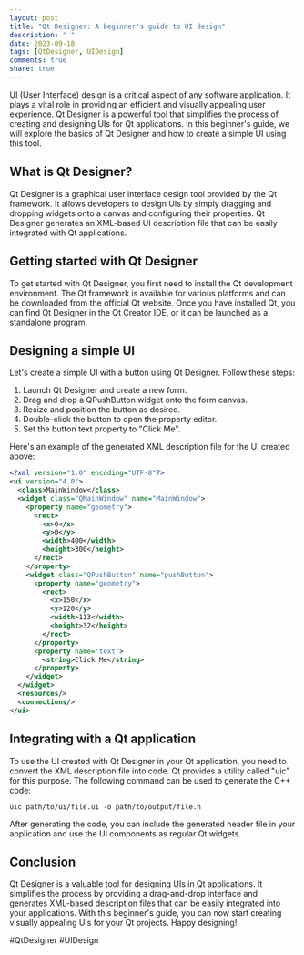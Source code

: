 ```yaml
---
layout: post
title: "Qt Designer: A beginner's guide to UI design"
description: " "
date: 2023-09-18
tags: [QtDesigner, UIDesign]
comments: true
share: true
---
```


UI (User Interface) design is a critical aspect of any software application. It plays a vital role in providing an efficient and visually appealing user experience. Qt Designer is a powerful tool that simplifies the process of creating and designing UIs for Qt applications. In this beginner's guide, we will explore the basics of Qt Designer and how to create a simple UI using this tool.

## What is Qt Designer?

Qt Designer is a graphical user interface design tool provided by the Qt framework. It allows developers to design UIs by simply dragging and dropping widgets onto a canvas and configuring their properties. Qt Designer generates an XML-based UI description file that can be easily integrated with Qt applications.

## Getting started with Qt Designer

To get started with Qt Designer, you first need to install the Qt development environment. The Qt framework is available for various platforms and can be downloaded from the official Qt website. Once you have installed Qt, you can find Qt Designer in the Qt Creator IDE, or it can be launched as a standalone program.

## Designing a simple UI

Let's create a simple UI with a button using Qt Designer. Follow these steps:

1. Launch Qt Designer and create a new form.
2. Drag and drop a QPushButton widget onto the form canvas.
3. Resize and position the button as desired.
4. Double-click the button to open the property editor.
5. Set the button text property to "Click Me".

Here's an example of the generated XML description file for the UI created above:

```xml
<?xml version="1.0" encoding="UTF-8"?>
<ui version="4.0">
  <class>MainWindow</class>
  <widget class="QMainWindow" name="MainWindow">
    <property name="geometry">
      <rect>
        <x>0</x>
        <y>0</y>
        <width>400</width>
        <height>300</height>
      </rect>
    </property>
    <widget class="QPushButton" name="pushButton">
      <property name="geometry">
        <rect>
          <x>150</x>
          <y>120</y>
          <width>113</width>
          <height>32</height>
        </rect>
      </property>
      <property name="text">
        <string>Click Me</string>
      </property>
    </widget>
  </widget>
  <resources/>
  <connections/>
</ui>
```

## Integrating with a Qt application

To use the UI created with Qt Designer in your Qt application, you need to convert the XML description file into code. Qt provides a utility called "uic" for this purpose. The following command can be used to generate the C++ code:

```
uic path/to/ui/file.ui -o path/to/output/file.h
```

After generating the code, you can include the generated header file in your application and use the UI components as regular Qt widgets.

## Conclusion

Qt Designer is a valuable tool for designing UIs in Qt applications. It simplifies the process by providing a drag-and-drop interface and generates XML-based description files that can be easily integrated into your applications. With this beginner's guide, you can now start creating visually appealing UIs for your Qt projects. Happy designing!

#QtDesigner #UIDesign